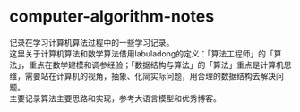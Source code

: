 # computer-algorithm-notes
记录在学习计算机算法过程中的一些学习记录。   
这里关于计算机算法和数学算法借用labuladong的定义：「算法工程师」的「算法」，重点在数学建模和调参经验；「数据结构与算法」的「算法」重点是计算机思维，需要站在计算机的视⻆，抽象、化简实际问题，用合理的数据结构去解决问题。   
主要记录算法主要思路和实现，参考大语言模型和优秀博客。    